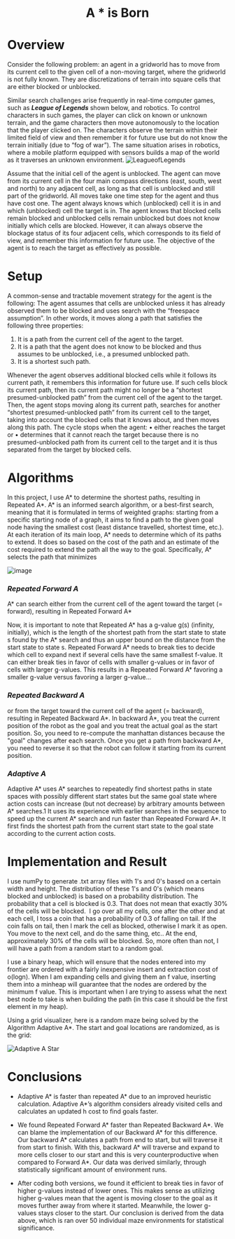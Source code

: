 <H1 align="center">
    A * is Born
</H1>


# Overview 

Consider the following problem: an agent in a gridworld has to move from its current cell to the given cell of a non-moving
target, where the gridworld is not fully known. They are discretizations of terrain into square cells that are either blocked
or unblocked.

Similar search challenges arise frequently in real-time computer games, such as ***League of Legends*** shown below, and robotics.
To control characters in such games, the player can click on known or unknown terrain, and the game characters then move
autonomously to the location that the player clicked on. The characters observe the terrain within their limited field of
view and then remember it for future use but do not know the terrain initially (due to “fog of war”). The same situation
arises in robotics, where a mobile platform equipped with sensors builds a map of the world as it traverses an unknown
environment.
![LeagueofLegends](https://technology.riotgames.com/sites/default/files/sr_fow_2.jpg)

Assume that the initial cell of the agent is unblocked. The agent can move from its current cell in the four main compass
directions (east, south, west and north) to any adjacent cell, as long as that cell is unblocked and still part of the gridworld.
All moves take one time step for the agent and thus have cost one. The agent always knows which (unblocked) cell it is in
and which (unblocked) cell the target is in. The agent knows that blocked cells remain blocked and unblocked cells remain
unblocked but does not know initially which cells are blocked. However, it can always observe the blockage status of its
four adjacent cells, which corresponds to its field of view, and remember this information for future use. The objective of
the agent is to reach the target as effectively as possible.

# Setup 
A common-sense and tractable movement strategy for the agent is the following: The agent assumes that cells are unblocked
unless it has already observed them to be blocked and uses search with the “freespace assumption”. In other words, it moves
along a path that satisfies the following three properties:
1. It is a path from the current cell of the agent to the target.
2. It is a path that the agent does not know to be blocked and thus assumes to be unblocked, i.e., a presumed unblocked
path.
3. It is a shortest such path.

Whenever the agent observes additional blocked cells while it follows its current path, it remembers this information for
future use. If such cells block its current path, then its current path might no longer be a “shortest presumed-unblocked
path” from the current cell of the agent to the target. Then, the agent stops moving along its current path, searches for
another “shortest presumed-unblocked path” from its current cell to the target, taking into account the blocked cells that it
knows about, and then moves along this path. The cycle stops when the agent:
• either reaches the target or
• determines that it cannot reach the target because there is no presumed-unblocked path from its current cell to the
target and it is thus separated from the target by blocked cells.

# Algorithms
In this project, I use A* to determine the shortest paths, resulting in Repeated A*.  A* is an informed search algorithm, or a best-first search, meaning that it is formulated in terms of weighted graphs: starting from a specific starting node of a graph, it aims to find a path to the given goal node having the smallest cost (least distance travelled, shortest time, etc.). At each iteration of its main loop, A* needs to determine which of its paths to extend. It does so based on the cost of the path and an estimate of the cost required to extend the path all the way to the goal. Specifically, A* selects the path that minimizes

![image](https://user-images.githubusercontent.com/68968629/141022689-acfaac79-52be-4b44-81a7-88b292365353.png)

### *Repeated Forward A* 

A* can search either from the current
cell of the agent toward the target (= forward), resulting in Repeated Forward A*

Now, it is important to note that Repeated A* has a g-value g(s) (infinity, initially), which is the length of the shortest path from the start state to state s found
by the A* search and thus an upper bound on the distance from the start state to state s. Repeated Forward A* needs to break ties to decide which cell to expand next if several cells have the same smallest f-value. It can either break ties in favor of cells with smaller g-values or in favor of cells with larger g-values. This results in a Repeated Forward A* favoring a smaller g-value versus favoring a larger g-value... 

### *Repeated Backward A*
or from the target toward the current cell
of the agent (= backward), resulting in Repeated Backward A*. In backward A*, you treat the current position of the robot as the goal and you treat the actual goal as the start position. So, you need to re-compute the manhattan distances because the "goal" changes after each search. Once you get a path from backward A*, you need to reverse it so that the robot can follow it starting from its current position. 

### *Adaptive A* 
Adaptive A* uses A* searches to repeatedly find shortest paths in state spaces with possibly different start states but the
same goal state where action costs can increase (but not decrease) by arbitrary amounts between A* searches.1 It uses its
experience with earlier searches in the sequence to speed up the current A* search and run faster than Repeated Forward A*. 
It first finds the shortest path from the current start state to the goal state according to the current action costs. 


# Implementation and Result

I use numPy to generate .txt array files with 1's and 0's based on a certain width and height. The distribution of these 1's and 0's (which means blocked and unblocked) is based on a probability distribution. The probability that a cell is blocked is 0.3. That does not mean that exactly 30% of the cells will be blocked. 
I go over all my cells, one after the other and at each cell, I toss a coin that has a probability of 0.3 of falling on tail. If the coin falls on tail, then I mark the cell as blocked, otherwise I mark it as open. You move to the next cell, and do the same thing, etc.. At the end, approximately 30% of the cells will be blocked. So, more often than not, I will have a path from a random start to a random goal.

I use a binary heap, which  will ensure that the nodes entered into my frontier are ordered with a fairly inexpensive insert and extraction cost of o(logn). When I am expanding cells and giving them an f value, inserting them into a minheap will guarantee that the nodes are ordered by the minimum f value. This is important when I are trying to assess what the next best node to take is when building the path (in this case it should be the first element in my heap).

Using a grid visualizer, here is a random maze being solved by the Algorithm Adaptive A*. The start and goal locations are randomized, as is the grid:

![Adaptive A Star](https://user-images.githubusercontent.com/68968629/141023654-45dab9f8-d2d6-470b-a684-d867297a91aa.gif)

# Conclusions

* Adaptive A* is faster than repeated A* due to an improved heuristic calculation.
Adaptive A*’s algorithm considers already visited cells and calculates
an updated h cost to find goals faster.

* We found Repeated Forward A* faster than Repeated Backward A*. We can
blame the implementation of our Backward A* for this difference. Our backward
A* calculates a path from end to start, but will traverse it from start to finish.
With this, backward A* will traverse and expand to more cells closer to our start
and this is very counterproductive when compared to Forward A*. Our data
was derived similarly, through statistically significant amount of environment
runs.

* After coding both versions, we found it efficient to break ties in favor of higher
g-values instead of lower ones. This makes sense as utilizing higher g-values
mean that the agent is moving closer to the goal as it moves further away from
where it started. Meanwhile, the lower g-values stays closer to the start. Our
conclusion is derived from the data above, which is ran over 50 individual maze
environments for statistical significance.

